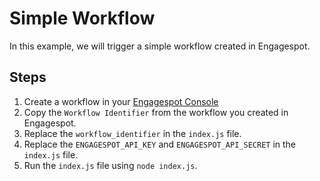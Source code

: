 # Simple Workflow

In this example, we will trigger a simple workflow created in Engagespot.

## Steps

1. Create a workflow in your [Engagespot Console](https://console.engagespot.co)
2. Copy the `Workflow Identifier` from the workflow you created in Engagespot.
3. Replace the `workflow_identifier` in the `index.js` file.
4. Replace the `ENGAGESPOT_API_KEY` and `ENGAGESPOT_API_SECRET` in the `index.js` file.
4. Run the `index.js` file using `node index.js`.